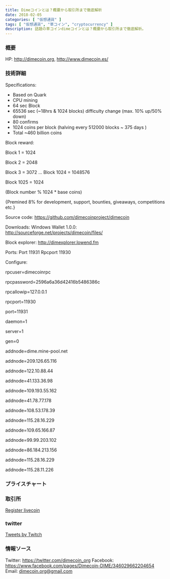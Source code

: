 ```yaml
---
title: Dimeコインとは？概要から取引所まで徹底解析
date: 2018-02-05
categories: [ "仮想通貨" ]
tags: [ "仮想通貨", "草コイン", "cryptocurrency" ]
description: 話題の草コインdimeコインとは？概要から取引所まで徹底解析。
---
```


### 概要

HP: http://dimecoin.org, http://www.dimecoin.es/


### 技術詳細


Specifications:

- Based on Quark
- CPU mining
- 64 sec Block
- 65536 sec (~18hrs & 1024 blocks) difficulty change (max. 10% up/50% down)
- 80 confirms
- 1024 coins per block  (halving every 512000 blocks ~ 375 days )
- Total ~460 billion coins

Block reward:

Block 1 = 1024

Block 2 = 2048

Block 3 = 3072
...
Block 1024 = 1048576

Block 1025 = 1024

(Block number % 1024 * base coins)

{Premined 8% for development, support, bounties, giveaways, competitions etc.}

Source code: https://github.com/dimecoinproject/dimecoin

Downloads: Windows Wallet 1.0.0: http://sourceforge.net/projects/dimecoin/files/

Block explorer: http://dimexplorer.lowend.fm

Ports:
Port 11931
Rpcport 11930

Configure:

rpcuser=dimecoinrpc

rpcpassword=2596a6a36d42416b5486386c

rpcallowip=127.0.0.1

rpcport=11930

port=11931

daemon=1

server=1

gen=0

addnode=dime.mine-pool.net

addnode=209.126.65.116

addnode=122.10.88.44

addnode=41.133.36.98

addnode=109.193.55.162

addnode=41.78.77.178

addnode=108.53.178.39

addnode=115.28.16.229

addnode=109.65.166.87

addnode=99.99.203.102

addnode=86.184.213.156

addnode=115.28.16.229

addnode=115.28.11.226

### プライスチャート

<script type="text/javascript" src="https://files.coinmarketcap.com/static/widget/currency.js"></script><div class="coinmarketcap-currency-widget" data-currency="dimecoin" data-base="JPY" data-secondary="BTC" data-ticker="true" data-rank="true" data-marketcap="true" data-volume="true" data-stats="JPY" data-statsticker="true"></div>

### 取引所

<a href="https://goo.gl/vGGnnF" class="button big">Register livecoin</a>

### twitter 

<a class="twitter-timeline" href="https://twitter.com/Twitch?ref_src=twsrc%5Etfw">Tweets by Twitch</a> <script async src="https://platform.twitter.com/widgets.js" charset="utf-8"></script>

### 情報ソース

Twitter: https://twitter.com/dimecoin_org
Facebook: https://www.facebook.com/pages/Dimecoin-DIME/346029662204654
Email: dimecoin.org@gmail.com
